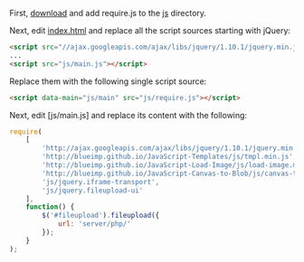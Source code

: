 First, [download](http://requirejs.org/docs/download.html) and add require.js to the [js](https://github.com/blueimp/jQuery-File-Upload/tree/master/js) directory.

Next, edit [index.html](https://github.com/blueimp/jQuery-File-Upload/blob/master/index.html) and replace all the script sources starting with jQuery:

```html
<script src="//ajax.googleapis.com/ajax/libs/jquery/1.10.1/jquery.min.js"></script>
...
<script src="js/main.js"></script>
```

Replace them with the following single script source:

```html
<script data-main="js/main" src="js/require.js"></script>
```

Next, edit [js/main.js] and replace its content with the following:

```js
require(
    [
        'http://ajax.googleapis.com/ajax/libs/jquery/1.10.1/jquery.min.js',
        'http://blueimp.github.io/JavaScript-Templates/js/tmpl.min.js',
        'http://blueimp.github.io/JavaScript-Load-Image/js/load-image.min.js',
        'http://blueimp.github.io/JavaScript-Canvas-to-Blob/js/canvas-to-blob.min.js',
        'js/jquery.iframe-transport',
        'js/jquery.fileupload-ui'
    ],
    function() {
        $('#fileupload').fileupload({
            url: 'server/php/'
        });
    }
);
```